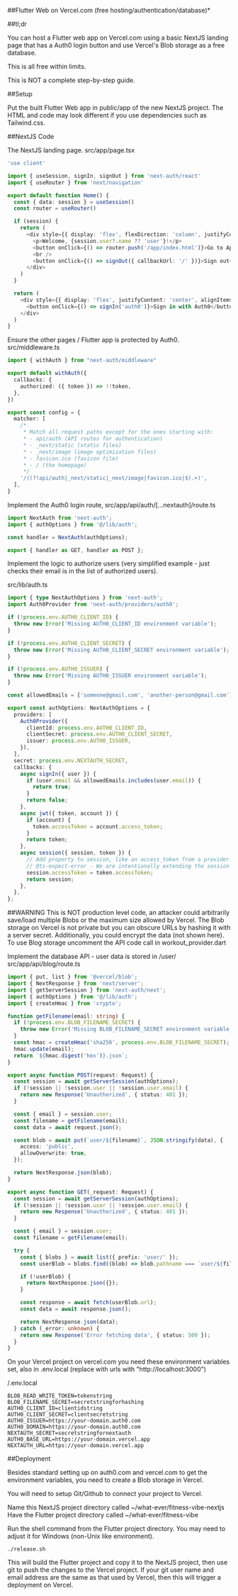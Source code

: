 ##Flutter Web on Vercel.com (free hosting/authentication/database)*

##tl;dr

You can host a Flutter web app on Vercel.com using a basic NextJS landing page that has a Auth0 login button and use Vercel's Blob storage as a free database.

This is all free within limits.

This is NOT a complete step-by-step guide.

##Setup

Put the built Flutter Web app in public/app of the new NextJS project. The HTML and code may look different if you use dependencies such as Tailwind.css.

##NextJS Code

The NextJS landing page.
src/app/page.tsx
```typescript
'use client'

import { useSession, signIn, signOut } from 'next-auth/react'
import { useRouter } from 'next/navigation'

export default function Home() {
  const { data: session } = useSession()
  const router = useRouter()

  if (session) {
    return (
      <div style={{ display: 'flex', flexDirection: 'column', justifyContent: 'center', alignItems: 'center', height: '100vh' }}>
        <p>Welcome, {session.user?.name ?? 'user'}!</p>
        <button onClick={() => router.push('/app/index.html')}>Go to App</button>
        <br />
        <button onClick={() => signOut({ callbackUrl: '/' })}>Sign out</button>
      </div>
    )
  }

  return (
    <div style={{ display: 'flex', justifyContent: 'center', alignItems: 'center', height: '100vh' }}>
      <button onClick={() => signIn('auth0')}>Sign in with Auth0</button>
    </div>
  )
}
```

Ensure the other pages / Flutter app is protected by Auth0.
src/middleware.ts
```typescript
import { withAuth } from "next-auth/middleware"

export default withAuth({
  callbacks: {
    authorized: ({ token }) => !!token,
  },
})

export const config = {
  matcher: [
    /*
     * Match all request paths except for the ones starting with:
     * - api/auth (API routes for authentication)
     * - _next/static (static files)
     * - _next/image (image optimization files)
     * - favicon.ico (favicon file)
     * - / (the homepage)
     */
    '/((?!api/auth|_next/static|_next/image|favicon.ico|$).+)',
  ],
}
```

Implement the Auth0 login route,
src/app/api/auth/[...nextauth]/route.ts
```typescript
import NextAuth from 'next-auth';
import { authOptions } from '@/lib/auth';

const handler = NextAuth(authOptions);

export { handler as GET, handler as POST };
```

Implement the logic to authorize users (very simplified example - just checks their email is in the list of authorized users).

src/lib/auth.ts
```typescript
import { type NextAuthOptions } from 'next-auth';
import Auth0Provider from 'next-auth/providers/auth0';

if (!process.env.AUTH0_CLIENT_ID) {
  throw new Error('Missing AUTH0_CLIENT_ID environment variable');
}

if (!process.env.AUTH0_CLIENT_SECRET) {
  throw new Error('Missing AUTH0_CLIENT_SECRET environment variable');
}

if (!process.env.AUTH0_ISSUER) {
  throw new Error('Missing AUTH0_ISSUER environment variable');
}

const allowedEmails = ['someone@gmail.com', 'another-person@gmail.com']; // Authorized Users

export const authOptions: NextAuthOptions = {
  providers: [
    Auth0Provider({
      clientId: process.env.AUTH0_CLIENT_ID,
      clientSecret: process.env.AUTH0_CLIENT_SECRET,
      issuer: process.env.AUTH0_ISSUER,
    }),
  ],
  secret: process.env.NEXTAUTH_SECRET,
  callbacks: {
    async signIn({ user }) {
      if (user.email && allowedEmails.includes(user.email)) {
        return true;
      }
      return false;
    },
    async jwt({ token, account }) {
      if (account) {
        token.accessToken = account.access_token;
      }
      return token;
    },
    async session({ session, token }) {
      // Add property to session, like an access_token from a provider.
      // @ts-expect-error - We are intentionally extending the session object. Comment required by linter.
      session.accessToken = token.accessToken;
      return session;
    },
  },
};
```

##WARNING
This is NOT production level code, an attacker could arbitrarily save/load multiple Blobs or the maximum size allowed by Vercel. 
The Blob storage on Vercel is not private but you can obscure URLs by hashing it with a server secret. Additionally, you could encrypt the data (not shown here). To use Blog storage uncomment the API code call in workout_provider.dart

Implement the database API - user data is stored in /user/<email hash>
src/app/api/blog/route.ts
```typescript
import { put, list } from '@vercel/blob';
import { NextResponse } from 'next/server';
import { getServerSession } from 'next-auth/next';
import { authOptions } from '@/lib/auth';
import { createHmac } from 'crypto';

function getFilename(email: string) {
  if (!process.env.BLOB_FILENAME_SECRET) {
    throw new Error('Missing BLOB_FILENAME_SECRET environment variable');
  }
  const hmac = createHmac('sha256', process.env.BLOB_FILENAME_SECRET);
  hmac.update(email);
  return `${hmac.digest('hex')}.json`;
}

export async function POST(request: Request) {
  const session = await getServerSession(authOptions);
  if (!session || !session.user || !session.user.email) {
    return new Response('Unauthorized', { status: 401 });
  }

  const { email } = session.user;
  const filename = getFilename(email);
  const data = await request.json();

  const blob = await put(`user/${filename}`, JSON.stringify(data), {
    access: 'public',
    allowOverwrite: true,
  });

  return NextResponse.json(blob);
}

export async function GET(_request: Request) {
  const session = await getServerSession(authOptions);
  if (!session || !session.user || !session.user.email) {
    return new Response('Unauthorized', { status: 401 });
  }

  const { email } = session.user;
  const filename = getFilename(email);

  try {
    const { blobs } = await list({ prefix: 'user/' });
    const userBlob = blobs.find((blob) => blob.pathname === `user/${filename}`);

    if (!userBlob) {
      return NextResponse.json({});
    }

    const response = await fetch(userBlob.url);
    const data = await response.json();

    return NextResponse.json(data);
  } catch (_error: unknown) {
    return new Response('Error fetching data', { status: 500 });
  }
}
```

On your Vercel project on vercel.com you need these environment variables set, also in .env.local (replace with urls with "http://localhost:3000")

/.env.local
```
BLOB_READ_WRITE_TOKEN=tokenstring
BLOB_FILENAME_SECRET=secretstringforhashing
AUTH0_CLIENT_ID=clientidstring
AUTH0_CLIENT_SECRET=clientsecretstring
AUTH0_ISSUER=https://your-domain.auth0.com
AUTH0_DOMAIN=https://your-domain.auth0.com
NEXTAUTH_SECRET=secretstringfornextauth
AUTH0_BASE_URL=https://your-domain.vercel.app
NEXTAUTH_URL=https://your-domain.vercel.app
```

##Deployment

Besides standard setting up on auth0.com and vercel.com to get the environment variables, you need to create a Blob storage in Vercel.

You will need to setup Git/Github to connect your project to Vercel.

Name this NextJS project directory called ~/what-ever/fitness-vibe-nextjs
Have the Flutter project directory called ~/what-ever/fitness-vibe

Run the shell command from the Flutter project directory. You may need to adjust it for Windows (non-Unix like environment).

```
./release.sh
```

This will build the Flutter project and copy it to the NextJS project, then use git to push the changes to the Vercel project.
If your git user name and email address are the same as that used by Vercel, then this will trigger a deployment on Vercel.
